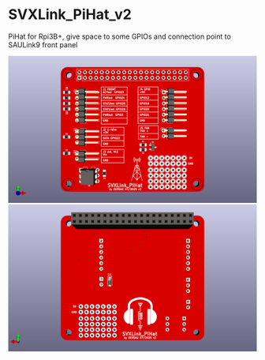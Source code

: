 # SVXLink_PiHat_v2

PiHat for Rpi3B+, give space to some GPIOs and connection point to SAULink9 front panel

![PCB](SVXLink_PiHat_v2.png)
![PCB](SVXLink_PiHat_v2_back.png)
